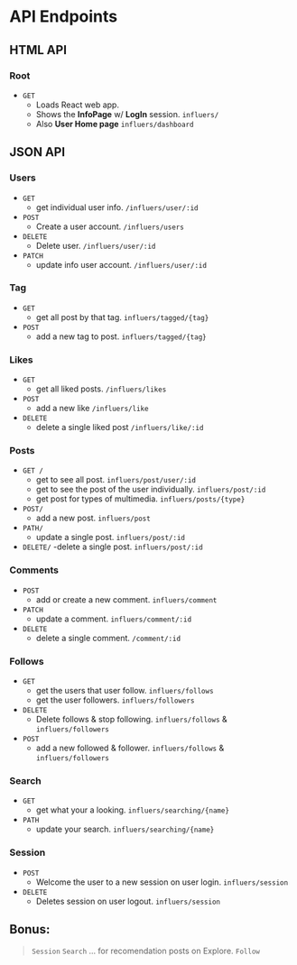 # API Endpoints

## HTML API

### Root
 - `GET `
    - Loads React web app.
    - Shows the **InfoPage** w/ **LogIn** session. `influers/`
    - Also **User Home page** `influers/dashboard `

## JSON API

### Users
 - `GET`
    - get individual user info.
       `/influers/user/:id` 
 - `POST` 
    - Create a user account.
        `/influers/users`
 - `DELETE`
    - Delete user.
    `/influers/user/:id`
 - `PATCH`
    - update info user account.
      `/influers/user/:id`

### Tag
 - `GET`
    - get all post by that tag.
        `influers/tagged/{tag}`
 - `POST` 
   - add a new tag to post.
      `influers/tagged/{tag}`

### Likes
 - `GET`
    - get all liked posts.
         `/influers/likes`
 - `POST`
    - add a new like 
        `/influers/like`
 - `DELETE`
    -  delete a single liked post
        `/influers/like/:id`

### Posts
 - `GET /`
    - get to see all post.
        `influers/post/user/:id`
    - get to see the post of the user individually.
         `influers/post/:id`
    - get post for types of multimedia.
        `influers/posts/{type}`
 - `POST/`
    - add a new post.
        `influers/post`
 - `PATH/`
    - update a single post.
        `influers/post/:id`
 - `DELETE/`
    -delete a single post.
        `influers/post/:id`

### Comments
 - `POST` 
    - add or create a new comment.
       `influers/comment`
 - `PATCH`
    - update a comment.
        `influers/comment/:id`
 - `DELETE`
    - delete a single comment.
        `/comment/:id`

### Follows
 - `GET`
    - get the users that user follow.
        `influers/follows`
    - get the user followers.
        `influers/followers`
 - `DELETE`
    - Delete follows & stop following.
        `influers/follows` & `influers/followers`
 - `POST` 
   - add a new followed & follower.
       `influers/follows` & `influers/followers`

### Search
 - `GET`   
    - get what your a looking.
        `influers/searching/{name}`
 - `PATH`
    - update your search.
        `influers/searching/{name}`

### Session
 - `POST`
    - Welcome the user to a new session on user login.
        `influers/session`
 - `DELETE` 
    - Deletes session on user logout.
        `influers/session`

## Bonus:
 > `Session`
 > `Search` ... for recomendation posts on Explore.
 > `Follow`